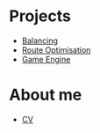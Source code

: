 # Projects
- [Balancing](www.mcookaai.github.io/balancing)
- [Route Optimisation](www.mcookaai.github.io/route-optimisation)
- [Game Engine](www.mcookaai.github.io/game-engine)

# About me
- [CV](www.mcookaai.github.io/cv)
